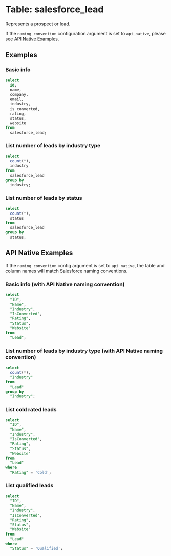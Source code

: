 # Table: salesforce_lead

Represents a prospect or lead.

If the `naming_convention` configuration argument is set to `api_native`, please see [API Native Examples](https://hub.steampipe.io/plugins/turbot/salesforce/tables/salesforce_lead#api_native_examples).

## Examples

### Basic info

```sql
select
  id,
  name,
  company,
  email,
  industry,
  is_converted,
  rating,
  status,
  website
from
  salesforce_lead;
```

### List number of leads by industry type

```sql
select
  count(*),
  industry
from
  salesforce_lead
group by
  industry;
```

### List number of leads by status

```sql
select
  count(*),
  status
from
  salesforce_lead
group by
  status;
```

## API Native Examples

If the `naming_convention` config argument is set to `api_native`, the table and column names will match Salesforce naming conventions.

### Basic info (with API Native naming convention)

```sql
select
  "ID",
  "Name",
  "Industry",
  "IsConverted",
  "Rating",
  "Status",
  "Website"
from
  "Lead";
```

### List number of leads by industry type (with API Native naming convention)

```sql
select
  count(*),
  "Industry"
from
  "Lead"
group by
  "Industry";
```

### List cold rated leads

```sql
select
  "ID",
  "Name",
  "Industry",
  "IsConverted",
  "Rating",
  "Status",
  "Website"
from
  "Lead"
where
  "Rating" = 'Cold';
```

### List qualified leads

```sql
select
  "ID",
  "Name",
  "Industry",
  "IsConverted",
  "Rating",
  "Status",
  "Website"
from
  "Lead"
where
  "Status" = 'Qualified';
```
